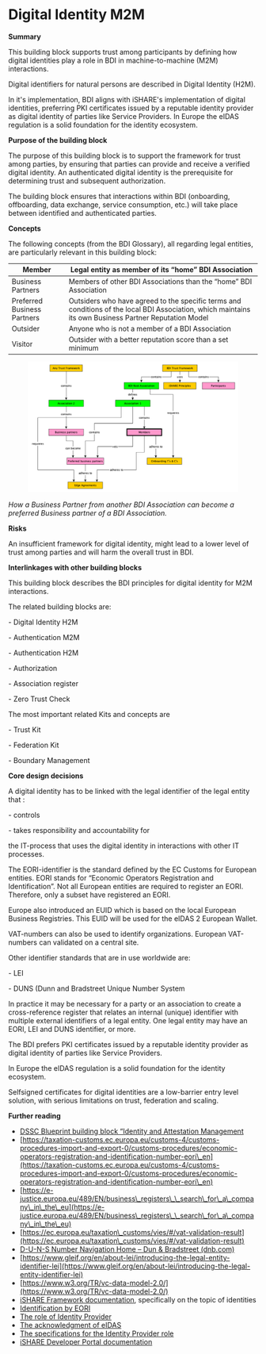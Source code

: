 # Digital Identity M2M

**Summary**

This building block supports trust among participants by defining how digital identities play a role in BDI in machine-to-machine (M2M) interactions.

Digital identifiers for natural persons are described in Digital Identity (H2M).

In it's implementation, BDI aligns with iSHARE's implementation of digital identities, preferring PKI certificates issued by a reputable identity provider as digital identity of parties like Service Providers. In Europe the eIDAS regulation is a solid foundation for the identity ecosystem.

**Purpose of the building block**

The purpose of this building block is to support the framework for trust among parties, by ensuring that parties can provide and receive a verified digital identity.  An authenticated digital identity is the prerequisite for determining trust and subsequent authorization.

The building block ensures that interactions within BDI (onboarding, offboarding, data exchange, service consumption, etc.) will take place between identified and authenticated  parties.

**Concepts**

The following concepts (from the BDI Glossary), all regarding legal entities, are particularly relevant in this building block:



| Member                      | Legal entity as member of its “home”  BDI Association                                                                                                   |
| --------------------------- | ------------------------------------------------------------------------------------------------------------------------------------------------------- |
| Business Partners           | Members of other BDI Associations than the “home” BDI Association                                                                                       |
| Preferred Business Partners | Outsiders  who have agreed to the specific terms and conditions of the local BDI Association, which maintains its own Business Partner Reputation Model |
| Outsider                    | Anyone who is not a member of a BDI Association                                                                                                         |
| Visitor                     | Outsider with a better reputation score than a set minimum                                                                                              |

&#x20;

<figure><img src="../../../.gitbook/assets/image.png" alt=""><figcaption></figcaption></figure>

_How a Business Partner from another BDI Association can become a preferred Business partner of a BDI Association._

**Risks**

An insufficient framework for digital identity, might lead to a lower level of trust among parties and will harm the overall trust in BDI.

**Interlinkages with other building blocks**

This building block describes the BDI principles for digital identity for M2M interactions.

The related building blocks are:

\-          Digital Identity H2M

\-          Authentication M2M

\-          Authentication H2M

\-          Authorization

\-          Association register

\-          Zero Trust Check

The most important related Kits and concepts are

\-          Trust Kit

\-          Federation Kit

\-          Boundary Management

&#x20;**Core design decisions**

A digital identity has to be linked with the legal identifier of the legal entity that :

\-          controls

\-          takes responsibility and accountability for

the IT-process that uses the digital identity in interactions with other IT processes.

The EORI-identifier is the standard defined by the EC Customs for European entities. EORI stands for “Economic Operators Registration and Identification”. Not all European entities are required to register an EORI. Therefore, only a subset have registered an EORI.&#x20;

Europe also introduced an EUID which is based on the local European Business Registries. This EUID will be used for the eIDAS 2 European Wallet.&#x20;

VAT-numbers can also be used to identify organizations. European VAT-numbers can validated on a central site.&#x20;

Other identifier standards that are in use worldwide are:

\-          LEI

\-          DUNS (Dunn and Bradstreet Unique Number System&#x20;

In practice it may be necessary for a party or an association to create a cross-reference register that relates an internal (unique) identifier with multiple external identifiers of a legal entity. One legal entity may have an EORI, LEI and DUNS identifier, or more.

The BDI prefers PKI certificates issued by a reputable identity provider as digital identity of parties like Service Providers.

In Europe the eIDAS regulation is a solid foundation for the identity ecosystem.

Selfsigned certificates for digital identities are a low-barrier entry level solution, with serious limitations on trust, federation and scaling.

**Further reading**

* ​[DSSC Blueprint building block “Identity and Attestation Management](https://dssc.eu/space/BVE/357075352/Identity+and+Attestation+Management)
* [https://taxation-customs.ec.europa.eu/customs-4/customs-procedures-import-and-export-0/customs-procedures/economic-operators-registration-and-identification-number-eori\_en](https://taxation-customs.ec.europa.eu/customs-4/customs-procedures-import-and-export-0/customs-procedures/economic-operators-registration-and-identification-number-eori\_en)
* ​[https://e-justice.europa.eu/489/EN/business\_registers\_\_search\_for\_a\_company\_in\_the\_eu](https://e-justice.europa.eu/489/EN/business\_registers\_\_search\_for\_a\_company\_in\_the\_eu)
* [https://ec.europa.eu/taxation\_customs/vies/#/vat-validation-result](https://ec.europa.eu/taxation\_customs/vies/#/vat-validation-result)
* [D-U-N-S Number Navigation Home – Dun & Bradstreet (dnb.com)](https://www.dnb.com/duns.html)
* [https://www.gleif.org/en/about-lei/introducing-the-legal-entity-identifier-lei](https://www.gleif.org/en/about-lei/introducing-the-legal-entity-identifier-lei)
* ​[https://www.w3.org/TR/vc-data-model-2.0/](https://www.w3.org/TR/vc-data-model-2.0/)​
* ​[iSHARE Framework documentation](https://framework.ishare.eu/), specifically on the topic of identities
* [Identification by EORI](https://framework.ishare.eu/is/identification-by-eori)​
* ​[The role of Identity Provider](https://framework.ishare.eu/is/functional-requirements-per-role#Functionalrequirementsperrole-IdentityProvider)​
* ​[The acknowledgment of eIDAS](https://framework.ishare.eu/is/regulation-on-electronic-identification-and-trust-)
* [The specifications for the Identity Provider role](https://dev.ishare.eu/identity-provider/authorize.html)​
* ​[iSHARE Developer Portal documentation](https://dev.ishare.eu/)​
